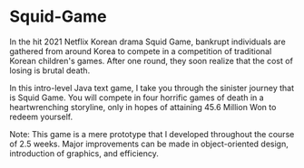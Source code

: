 # Squid-Game

In the hit 2021 Netflix Korean drama Squid Game, bankrupt individuals are gathered from around Korea to compete in a competition of traditional Korean children's games. After one round, they soon realize that the cost of losing is brutal death.

In this intro-level Java text game, I take you through the sinister journey that is Squid Game. You will compete in four horrific games of death in a heartwrenching storyline, only in hopes of attaining 45.6 Million Won to redeem yourself.

Note: This game is a mere prototype that I developed throughout the course of 2.5 weeks. Major improvements can be made in object-oriented design, introduction of graphics, and efficiency.
